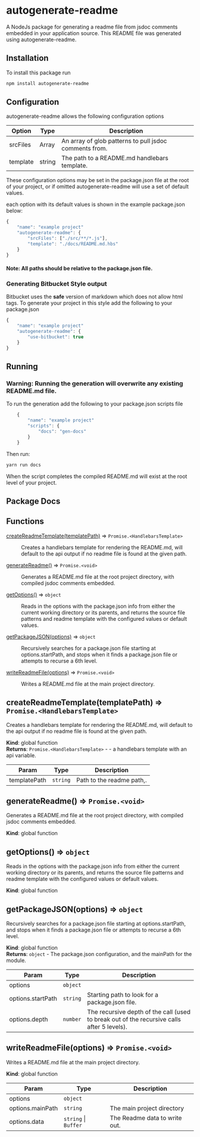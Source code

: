 # autogenerate-readme #
A NodeJs package for generating a readme file from jsdoc comments embedded in your application source.  This README file
was generated using autogenerate-readme.

## Installation ##
To install this package run
```bash
npm install autogenerate-readme
```

## Configuration ##

autogenerate-readme allows the following configuration options

| Option | Type | Description |
| --- | --- | --- |
| srcFiles | Array<string> | An array of glob patterns to pull jsdoc comments from. |
| template | string | The path to a README.md handlebars template. |

These configuration options may be set in the package.json file at the root of your project, or if omitted autogenerate-readme will use a set of default
values.

each option with its default values is shown in the example package.json below:

```javascript
{
    "name": "example project"
    "autogenerate-readme": {
        "srcFiles": ["./src/**/*.js"],
        "template": "./docs/README.md.hbs"
    }
}
```
#### Note: All paths should be relative to the package.json file. ####

### Generating Bitbucket Style output
Bitbucket uses the **safe** version of markdown which does not allow html tags.  To generate your project in this style
add the following to your package.json
```javascript
{
    "name": "example project"
    "autogenerate-readme": {
        "use-bitbucket": true
    }
}
```

## Running ##
### Warning: Running the generation will overwrite any existing README.md file. ###

To run the generation add the following to your package.json scripts file
```javascript
    {
        "name": "example project"
        "scripts": {
            "docs": "gen-docs"
        }
    }
```
Then run:

```bash
yarn run docs
```
When the script completes the compiled README.md will exist at the root level of your project.

## Package Docs ##

## Functions

<dl>
<dt><a href="#createReadmeTemplate">createReadmeTemplate(templatePath)</a> ⇒ <code>Promise.&lt;HandlebarsTemplate&gt;</code></dt>
<dd><p>Creates a handlebars template for rendering the README.md, will default to the api output if no readme file is found
at the given path.</p>
</dd>
<dt><a href="#generateReadme">generateReadme()</a> ⇒ <code>Promise.&lt;void&gt;</code></dt>
<dd><p>Generates a README.md file at the root project directory, with compiled jsdoc comments embedded.</p>
</dd>
<dt><a href="#getOptions">getOptions()</a> ⇒ <code>object</code></dt>
<dd><p>Reads in the options with the package.json info from either the current working directory or its parents,
and returns the source file patterns and readme template with the configured values or default values.</p>
</dd>
<dt><a href="#getPackageJSON">getPackageJSON(options)</a> ⇒ <code>object</code></dt>
<dd><p>Recursively searches for a package.json file starting at options.startPath, and stops when it finds a package.json file
or attempts to recurse a 6th level.</p>
</dd>
<dt><a href="#writeReadmeFile">writeReadmeFile(options)</a> ⇒ <code>Promise.&lt;void&gt;</code></dt>
<dd><p>Writes a README.md file at the main project directory.</p>
</dd>
</dl>

<a name="createReadmeTemplate"></a>

## createReadmeTemplate(templatePath) ⇒ <code>Promise.&lt;HandlebarsTemplate&gt;</code>
Creates a handlebars template for rendering the README.md, will default to the api output if no readme file is foundat the given path.

**Kind**: global function  
**Returns**: <code>Promise.&lt;HandlebarsTemplate&gt;</code> - - a handlebars template with an api variable.  

| Param | Type | Description |
| --- | --- | --- |
| templatePath | <code>string</code> | Path to the readme path,. |

<a name="generateReadme"></a>

## generateReadme() ⇒ <code>Promise.&lt;void&gt;</code>
Generates a README.md file at the root project directory, with compiled jsdoc comments embedded.

**Kind**: global function  
<a name="getOptions"></a>

## getOptions() ⇒ <code>object</code>
Reads in the options with the package.json info from either the current working directory or its parents,and returns the source file patterns and readme template with the configured values or default values.

**Kind**: global function  
<a name="getPackageJSON"></a>

## getPackageJSON(options) ⇒ <code>object</code>
Recursively searches for a package.json file starting at options.startPath, and stops when it finds a package.json fileor attempts to recurse a 6th level.

**Kind**: global function  
**Returns**: <code>object</code> - The package.json configuration, and the mainPath for the module.  

| Param | Type | Description |
| --- | --- | --- |
| options | <code>object</code> |  |
| options.startPath | <code>string</code> | Starting path to look for a package.json file. |
| options.depth | <code>number</code> | The recursive depth of the call (used to break out of the recursive calls after 5 levels). |

<a name="writeReadmeFile"></a>

## writeReadmeFile(options) ⇒ <code>Promise.&lt;void&gt;</code>
Writes a README.md file at the main project directory.

**Kind**: global function  

| Param | Type | Description |
| --- | --- | --- |
| options | <code>object</code> |  |
| options.mainPath | <code>string</code> | The main project directory |
| options.data | <code>string</code> \| <code>Buffer</code> | The Readme data to write out. |



